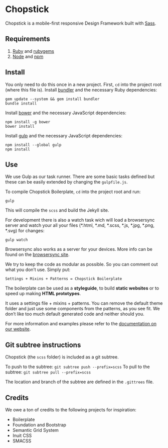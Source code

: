 Chopstick
=========

Chopstick is a mobile-first responsive Design Framework built with [Sass](http://sass-lang.com).

## Requirements

1. [Ruby](https://www.ruby-lang.org) and [rubygems](https://rubygems.org)
2. [Node](http://nodejs.org) and [npm](https://npmjs.org)

## Install

You only need to do this once in a new project.
First, `cd` into the project root (where this file is).
Install [bundler](http://bundler.io) and the necessary Ruby dependencies:

    gem update --system && gem install bundler
    bundle install

Install [bower](http://bower.io) and the necessary JavaScript dependencies:
	
	npm install -g bower
	bower install

Install [gulp](http://gulpjs.com/) and the necessary JavaScript dependencies:

	npm install --global gulp
	npm install

## Use

We use Gulp as our task runner. There are some basic tasks defined but these can be easily extended by changing the `gulpfile.js`.

To compile Chopstick Boilerplate, `cd` into the project root and run:

	gulp

This will compile the `scss` and build the Jekyll site.

For development there is also a watch task wich will load a browsersync server and watch your all your files (*.html, *.md, *.scss, *.js, *.jpg, *.png, *.svg) for changes:

	gulp watch

Browsersync also works as a server for your devices. More info can be found on the [browsersync site](http://www.browsersync.io/).

We try to keep the code as modular as possible. So you can comment out what you don’t use. Simply put:

    Settings + Mixins + Patterns = Chopstick Boilerplate

The boilerplate can be used as a **styleguide**, to build **static websites** or to speed up making **HTML prototypes**.

It uses a settings file + mixins + patterns. You can remove the default theme folder and just use some components from the patterns, as you see fit. We don’t like too much default generated code and neither should you.

For more information and examples please refer to the [documentation on our website](http://getchopstick.com/docs).

## Git subtree instructions

Chopstick (the `scss` folder) is included as a git subtree.

To push to the subtree: `git subtree push --prefix=scss`
To pull to the subtree: `git subtree pull --prefix=scss`

The location and branch of the subtree are defined in the `.gittrees` file.

## Credits

We owe a ton of credits to the following projects for inspiration:

* Boilerplate
* Foundation and Bootstrap
* Semantic Grid System
* Inuit CSS
* SMACSS
